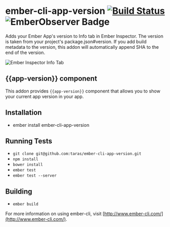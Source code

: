 # ember-cli-app-version [![Build Status](https://travis-ci.org/EmberSherpa/ember-cli-app-version.svg?branch=master)](https://travis-ci.org/EmberSherpa/ember-cli-app-version) ![[EmberObserver Badge](http://emberobserver.com/addons/ember-cli-app-version)](http://emberobserver.com/badges/ember-cli-app-version.svg)

Adds your Ember App's version to Info tab in Ember Inspector. The version is taken from your project's package.json#version.
If you add build metadata to the version, this addon will automatically append SHA to the end of the version.

![Ember Inspector Info Tab](https://www.evernote.com/shard/s51/sh/c2f52608-bc17-4d5c-ac76-dec044eeb2e2/2f08de0cfb77217502cfc3a9188d84bf/res/3fb1d3d9-d809-48f6-9d3b-6e9a4af29892/skitch.png?resizeSmall&width=832)

## {{app-version}} component

This addon provides `{{app-version}}` component that allows you to show your current app version in your app.

## Installation

* ember install ember-cli-app-version

## Running Tests

* `git clone git@github.com:taras/ember-cli-app-version.git`
* `npm install`
* `bower install`
* `ember test`
* `ember test --server`

## Building

* `ember build`

For more information on using ember-cli, visit [http://www.ember-cli.com/](http://www.ember-cli.com/).
